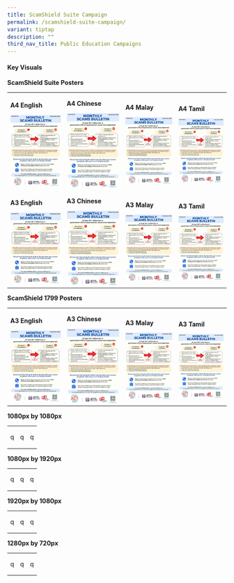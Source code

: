 ```yaml
---
title: ScamShield Suite Campaign
permalink: /scamshield-suite-campaign/
variant: tiptap
description: ""
third_nav_title: Public Education Campaigns
---
```

<h4>Key Visuals</h4>
<p><strong>ScamShield Suite Posters</strong>
</p>
<table style="minWidth: 100px">
<colgroup>
<col>
<col>
<col>
<col>
</colgroup>
<tbody>
<tr>
<td rowspan="1" colspan="1">
<p><strong>A4 English</strong>
</p>
<div class="isomer-image-wrapper">
<img style="width: 100%" height="auto" width="100%" alt="" src="/images/Scams Bulletin Covers/2024 Bulletin Cover/2024_MSB_06.jpg">
</div>
</td>
<td rowspan="1" colspan="1">
<p><strong>A4 Chinese</strong>
</p>
<div class="isomer-image-wrapper">
<img style="width: 100%" height="auto" width="100%" alt="" src="/images/Scams Bulletin Covers/2024 Bulletin Cover/2024_MSB_06.jpg">
</div>
</td>
<td rowspan="1" colspan="1">
<p><strong>A4 Malay</strong>
</p>
<div class="isomer-image-wrapper">
<img style="width: 100%" height="auto" width="100%" alt="" src="/images/Scams Bulletin Covers/2024 Bulletin Cover/2024_MSB_06.jpg">
</div>
</td>
<td rowspan="1" colspan="1">
<p><strong>A4 Tamil</strong>
</p>
<div class="isomer-image-wrapper">
<img style="width: 100%" height="auto" width="100%" alt="" src="/images/Scams Bulletin Covers/2024 Bulletin Cover/2024_MSB_06.jpg">
</div>
</td>
</tr>
<tr>
<td rowspan="1" colspan="1">
<p><strong>A3 English</strong>
</p>
<div class="isomer-image-wrapper">
<img style="width: 100%" height="auto" width="100%" alt="" src="/images/Scams Bulletin Covers/2024 Bulletin Cover/2024_MSB_06.jpg">
</div>
</td>
<td rowspan="1" colspan="1">
<p><strong>A3 Chinese</strong>
</p>
<div class="isomer-image-wrapper">
<img style="width: 100%" height="auto" width="100%" alt="" src="/images/Scams Bulletin Covers/2024 Bulletin Cover/2024_MSB_06.jpg">
</div>
</td>
<td rowspan="1" colspan="1">
<p><strong>A3 Malay</strong>
</p>
<div class="isomer-image-wrapper">
<img style="width: 100%" height="auto" width="100%" alt="" src="/images/Scams Bulletin Covers/2024 Bulletin Cover/2024_MSB_06.jpg">
</div>
</td>
<td rowspan="1" colspan="1">
<p><strong>A3 Tamil</strong>
</p>
<div class="isomer-image-wrapper">
<img style="width: 100%" height="auto" width="100%" alt="" src="/images/Scams Bulletin Covers/2024 Bulletin Cover/2024_MSB_06.jpg">
</div>
</td>
</tr>
</tbody>
</table>
<p><strong>ScamShield 1799 Posters</strong>
</p>
<table style="minWidth: 100px">
<colgroup>
<col>
<col>
<col>
<col>
</colgroup>
<tbody>
<tr>
<td rowspan="1" colspan="1">
<p><strong>A3 English</strong>
</p>
<div class="isomer-image-wrapper">
<img style="width: 100%" height="auto" width="100%" alt="" src="/images/Scams Bulletin Covers/2024 Bulletin Cover/2024_MSB_06.jpg">
</div>
</td>
<td rowspan="1" colspan="1">
<p><strong>A3 Chinese</strong>
</p>
<div class="isomer-image-wrapper">
<img style="width: 100%" height="auto" width="100%" alt="" src="/images/Scams Bulletin Covers/2024 Bulletin Cover/2024_MSB_06.jpg">
</div>
</td>
<td rowspan="1" colspan="1">
<p><strong>A3 Malay</strong>
</p>
<div class="isomer-image-wrapper">
<img style="width: 100%" height="auto" width="100%" alt="" src="/images/Scams Bulletin Covers/2024 Bulletin Cover/2024_MSB_06.jpg">
</div>
</td>
<td rowspan="1" colspan="1">
<p><strong>A3 Tamil</strong>
</p>
<div class="isomer-image-wrapper">
<img style="width: 100%" height="auto" width="100%" alt="" src="/images/Scams Bulletin Covers/2024 Bulletin Cover/2024_MSB_06.jpg">
</div>
</td>
</tr>
</tbody>
</table>
<p><strong>1080px by 1080px</strong>
</p>
<table style="minWidth: 75px">
<colgroup>
<col>
<col>
<col>
</colgroup>
<tbody>
<tr>
<td rowspan="1" colspan="1">
<p>q</p>
</td>
<td rowspan="1" colspan="1">
<p>q</p>
</td>
<td rowspan="1" colspan="1">
<p>q</p>
</td>
</tr>
</tbody>
</table>
<p><strong>1080px by 1920px</strong>
</p>
<table style="minWidth: 75px">
<colgroup>
<col>
<col>
<col>
</colgroup>
<tbody>
<tr>
<td rowspan="1" colspan="1">
<p>q</p>
</td>
<td rowspan="1" colspan="1">
<p>q</p>
</td>
<td rowspan="1" colspan="1">
<p>q</p>
</td>
</tr>
</tbody>
</table>
<p><strong>1920px by 1080px</strong>
</p>
<table style="minWidth: 75px">
<colgroup>
<col>
<col>
<col>
</colgroup>
<tbody>
<tr>
<td rowspan="1" colspan="1">
<p>q</p>
</td>
<td rowspan="1" colspan="1">
<p>q</p>
</td>
<td rowspan="1" colspan="1">
<p>q</p>
</td>
</tr>
</tbody>
</table>
<p><strong>1280px by 720px</strong>
</p>
<table style="minWidth: 75px">
<colgroup>
<col>
<col>
<col>
</colgroup>
<tbody>
<tr>
<td rowspan="1" colspan="1">
<p>q</p>
</td>
<td rowspan="1" colspan="1">
<p>q</p>
</td>
<td rowspan="1" colspan="1">
<p>q</p>
</td>
</tr>
</tbody>
</table>
<p></p>
<p></p>
<p></p>